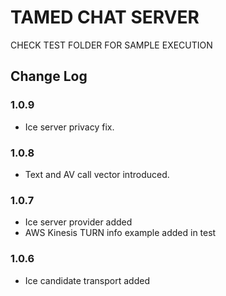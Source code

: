 # TAMED CHAT SERVER

CHECK TEST FOLDER FOR SAMPLE EXECUTION

## Change Log

### 1.0.9

- Ice server privacy fix. 

### 1.0.8

- Text and AV call vector introduced. 

### 1.0.7

- Ice server provider added
- AWS Kinesis TURN info example added in test 

### 1.0.6

- Ice candidate transport added